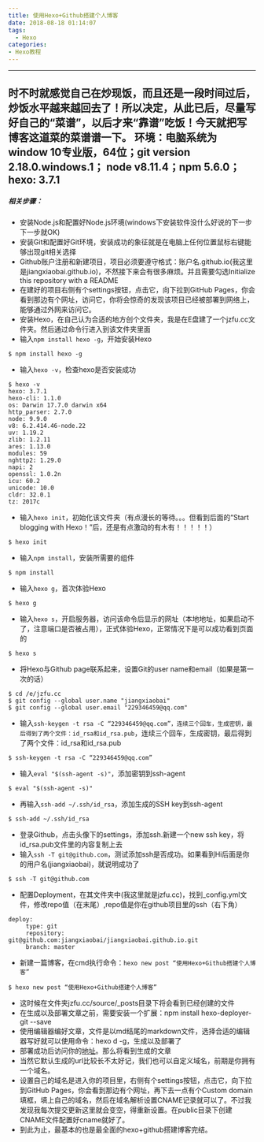 ```yaml
---
title: 使用Hexo+Github搭建个人博客
date: 2018-08-18 01:14:07
tags:
  - Hexo
categories: 
- Hexo教程
---
```

----------
时不时就感觉自己在炒现饭，而且还是一段时间过后，炒饭水平越来越回去了！所以决定，从此已后，尽量写好自己的“菜谱”，以后才来“靠谱”吃饭！今天就把写博客这道菜的菜谱谱一下。
环境：电脑系统为window 10专业版，64位；git version 2.18.0.windows.1； node v8.11.4；npm 5.6.0；hexo: 3.7.1
----------
##### 相关步骤：
* 安装Node.js和配置好Node.js环境(windows下安装软件没什么好说的下一步下一步就OK)
* 安装Git和配置好Git环境，安装成功的象征就是在电脑上任何位置鼠标右键能够出现git相关选择
* Github账户注册和新建项目，项目必须要遵守格式：账户名.github.io(我这里是jiangxiaobai.github.io)，不然接下来会有很多麻烦。并且需要勾选Initialize this repository with a README
* 在建好的项目右侧有个settings按钮，点击它，向下拉到GitHub Pages，你会看到那边有个网址，访问它，你将会惊奇的发现该项目已经被部署到网络上，能够通过外网来访问它。
* 安装Hexo，在自己认为合适的地方创个文件夹，我是在E盘建了一个jzfu.cc文件夹。然后通过命令行进入到该文件夹里面
* 输入`npm install hexo -g`，开始安装Hexo
```
$ npm install hexo -g
```
* 输入`hexo -v`，检查hexo是否安装成功
```
$ hexo -v
hexo: 3.7.1
hexo-cli: 1.1.0
os: Darwin 17.7.0 darwin x64
http_parser: 2.7.0
node: 9.9.0
v8: 6.2.414.46-node.22
uv: 1.19.2
zlib: 1.2.11
ares: 1.13.0
modules: 59
nghttp2: 1.29.0
napi: 2
openssl: 1.0.2n
icu: 60.2
unicode: 10.0
cldr: 32.0.1
tz: 2017c
```
* 输入`hexo init`，初始化该文件夹（有点漫长的等待。。。但看到后面的“Start blogging with Hexo！”后，还是有点激动的有木有！！！！！）
```
$ hexo init
```
* 输入`npm install`，安装所需要的组件
```
$ npm install
```
* 输入`hexo g`，首次体验Hexo
```
$ hexo g
```
* 输入`hexo s`，开启服务器，访问该命令后显示的网址（本地地址，如果启动不了，注意端口是否被占用），正式体验Hexo，正常情况下是可以成功看到页面的
```
$ hexo s
```
* 将Hexo与Github page联系起来，设置Git的user name和email（如果是第一次的话）
```
$ cd /e/jzfu.cc
$ git config --global user.name "jiangxiaobai"
$ git config --global user.email "229346459@qq.com"
```
* 输入`ssh-keygen -t rsa -C “229346459@qq.com”，连续三个回车，生成密钥，最后得到了两个文件：id_rsa和id_rsa.pub`，连续三个回车，生成密钥，最后得到了两个文件：id_rsa和id_rsa.pub
```
$ ssh-keygen -t rsa -C “229346459@qq.com”
```
* 输入`eval "$(ssh-agent -s)"`，添加密钥到ssh-agent
```
$ eval "$(ssh-agent -s)"
```
* 再输入`ssh-add ~/.ssh/id_rsa`，添加生成的SSH key到ssh-agent
```
$ ssh-add ~/.ssh/id_rsa
```
* 登录Github，点击头像下的settings，添加ssh.新建一个new ssh key，将id_rsa.pub文件里的内容复制上去
* 输入`ssh -T git@github.com`，测试添加ssh是否成功。如果看到Hi后面是你的用户名(jiangxiaobai)，就说明成功了
```
$ ssh -T git@github.com
```
* 配置Deployment，在其文件夹中(我这里就是jzfu.cc)，找到_config.yml文件，修改repo值（在末尾）,repo值是你在github项目里的ssh（右下角）
```
deploy:
     type: git
     repository: git@github.com:jiangxiaobai/jiangxiaobai.github.io.git
     branch: master
```
* 新建一篇博客，在cmd执行命令：`hexo new post “使用Hexo+Github搭建个人博客”`
```
$ hexo new post “使用Hexo+Github搭建个人博客”
```
* 这时候在文件夹jzfu.cc/source/_posts目录下将会看到已经创建的文件
* 在生成以及部署文章之前，需要安装一个扩展：npm install hexo-deployer-git --save
* 使用编辑器编好文章，文件是以md结尾的markdown文件，选择合适的编辑器写好就可以使用命令：hexo d -g，生成以及部署了
* 部署成功后访问你的[地址](http://用户名.github.io)。那么将看到生成的文章
* 当然它默认生成的url比较长不太好记，我们也可以自定义域名，前期是你拥有一个域名。
* 设置自己的域名是进入你的项目里，右侧有个settings按钮，点击它，向下拉到GitHub Pages，你会看到那边有个网址，再下去一点有个Custom domain填框，填上自己的域名，然后在域名解析设置CNAME记录就可以了。不过我发现我每次提交更新这里就会变空，得重新设置。在public目录下创建CNAME文件配置好cname就好了。
* 到此为止，最基本的也是最全面的hexo+github搭建博客完结。